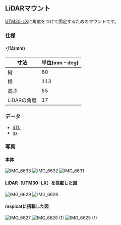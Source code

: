 ## LiDARマウント
[UTM30-LX](https://www.hokuyo-aut.co.jp/search/single.php?serial=21)に角度をつけて固定するためのマウントです。  

### 仕様
#### 寸法(mm)
| 寸法        | 単位(mm・deg) | 
| ----------- | ------------- | 
| 縦          | 60            | 
| 横          | 113           | 
| 高さ        | 55            | 
| LiDARの角度 | 17            | 


### データ
* [STL](https://github.com/AtsukiUsui/study_of_intensity/blob/main/LiDAR_mount_UTM30-LX/LiDAR_mount_naname.stl)
* [gx](https://github.com/AtsukiUsui/study_of_intensity/blob/main/LiDAR_mount_UTM30-LX/LiDAR_mount_naname.gx)

### 写真
#### 本体
![IMG_6633](https://github.com/AtsukiUsui/study_of_intensity/assets/92910077/dc862c04-d768-430a-a2b5-d42ae05db786)
![IMG_6632](https://github.com/AtsukiUsui/study_of_intensity/assets/92910077/c0f50711-83f4-4951-b58f-5f01bfc95022)
![IMG_6631](https://github.com/AtsukiUsui/study_of_intensity/assets/92910077/f766b9ff-a954-4983-9d8d-c4036b98cb65)

#### LiDAR（UTM30−LX）を搭載した図
![IMG_6629](https://github.com/AtsukiUsui/study_of_intensity/assets/92910077/3b2b3e0d-c24b-4bbe-babb-dba0770f1a6c)
![IMG_6628](https://github.com/AtsukiUsui/study_of_intensity/assets/92910077/5673f0b7-c8fd-4d8b-b07b-cd98cce2cb3e)

#### raspicatに搭載した図
![IMG_6627](https://github.com/AtsukiUsui/study_of_intensity/assets/92910077/3c25dbdf-d1bd-467f-a8d7-f5b2e96e7ac7)
![IMG_6626 (1)](https://github.com/AtsukiUsui/study_of_intensity/assets/92910077/0cc8ddb3-fa3e-4cd2-8c0f-0b2f362e73e2)
![IMG_6625 (1)](https://github.com/AtsukiUsui/study_of_intensity/assets/92910077/ff0b7175-3c68-48a5-81d2-18859c3c98fe)
